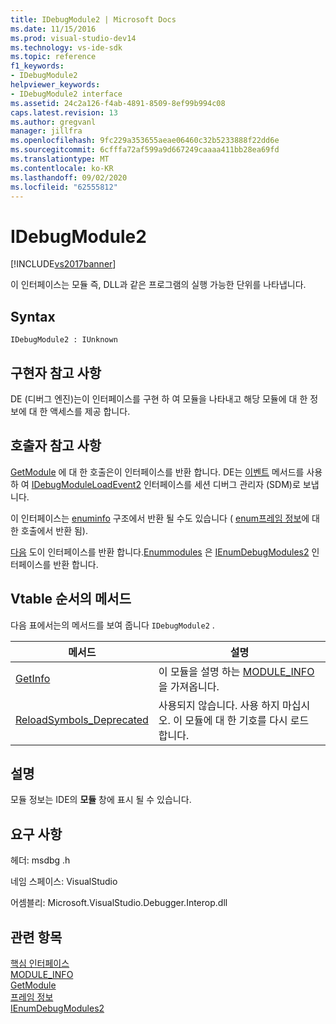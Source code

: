 ```yaml
---
title: IDebugModule2 | Microsoft Docs
ms.date: 11/15/2016
ms.prod: visual-studio-dev14
ms.technology: vs-ide-sdk
ms.topic: reference
f1_keywords:
- IDebugModule2
helpviewer_keywords:
- IDebugModule2 interface
ms.assetid: 24c2a126-f4ab-4891-8509-8ef99b994c08
caps.latest.revision: 13
ms.author: gregvanl
manager: jillfra
ms.openlocfilehash: 9fc229a353655aeae06460c32b5233888f22dd6e
ms.sourcegitcommit: 6cfffa72af599a9d667249caaaa411bb28ea69fd
ms.translationtype: MT
ms.contentlocale: ko-KR
ms.lasthandoff: 09/02/2020
ms.locfileid: "62555812"
---
```

# <a name="idebugmodule2"></a>IDebugModule2
[!INCLUDE[vs2017banner](../../../includes/vs2017banner.md)]

이 인터페이스는 모듈 즉, DLL과 같은 프로그램의 실행 가능한 단위를 나타냅니다.  
  
## <a name="syntax"></a>Syntax  
  
```  
IDebugModule2 : IUnknown  
```  
  
## <a name="notes-for-implementers"></a>구현자 참고 사항  
 DE (디버그 엔진)는이 인터페이스를 구현 하 여 모듈을 나타내고 해당 모듈에 대 한 정보에 대 한 액세스를 제공 합니다.  
  
## <a name="notes-for-callers"></a>호출자 참고 사항  
 [GetModule](../../../extensibility/debugger/reference/idebugmoduleloadevent2-getmodule.md) 에 대 한 호출은이 인터페이스를 반환 합니다. DE는 [이벤트](../../../extensibility/debugger/reference/idebugeventcallback2-event.md) 메서드를 사용 하 여 [IDebugModuleLoadEvent2](../../../extensibility/debugger/reference/idebugmoduleloadevent2.md) 인터페이스를 세션 디버그 관리자 (SDM)로 보냅니다.  
  
 이 인터페이스는 [enuminfo](../../../extensibility/debugger/reference/frameinfo.md) 구조에서 반환 될 수도 있습니다 ( [enum프레임 정보](../../../extensibility/debugger/reference/idebugthread2-enumframeinfo.md)에 대 한 호출에서 반환 됨).  
  
 [다음](../../../extensibility/debugger/reference/ienumdebugmodules2-next.md) 도이 인터페이스를 반환 합니다.[Enummodules](../../../extensibility/debugger/reference/idebugprogram2-enummodules.md) 은 [IEnumDebugModules2](../../../extensibility/debugger/reference/ienumdebugmodules2.md) 인터페이스를 반환 합니다.  
  
## <a name="methods-in-vtable-order"></a>Vtable 순서의 메서드  
 다음 표에서는의 메서드를 보여 줍니다 `IDebugModule2` .  
  
|메서드|설명|  
|------------|-----------------|  
|[GetInfo](../../../extensibility/debugger/reference/idebugmodule2-getinfo.md)|이 모듈을 설명 하는 [MODULE_INFO](../../../extensibility/debugger/reference/module-info.md) 을 가져옵니다.|  
|[ReloadSymbols_Deprecated](../../../extensibility/debugger/reference/idebugmodule2-reloadsymbols-deprecated.md)|사용되지 않습니다. 사용 하지 마십시오. 이 모듈에 대 한 기호를 다시 로드 합니다.|  
  
## <a name="remarks"></a>설명  
 모듈 정보는 IDE의 **모듈** 창에 표시 될 수 있습니다.  
  
## <a name="requirements"></a>요구 사항  
 헤더: msdbg .h  
  
 네임 스페이스: VisualStudio  
  
 어셈블리: Microsoft.VisualStudio.Debugger.Interop.dll  
  
## <a name="see-also"></a>관련 항목  
 [핵심 인터페이스](../../../extensibility/debugger/reference/core-interfaces.md)   
 [MODULE_INFO](../../../extensibility/debugger/reference/module-info.md)   
 [GetModule](../../../extensibility/debugger/reference/idebugmoduleloadevent2-getmodule.md)   
 [프레임 정보](../../../extensibility/debugger/reference/frameinfo.md)   
 [IEnumDebugModules2](../../../extensibility/debugger/reference/ienumdebugmodules2.md)
